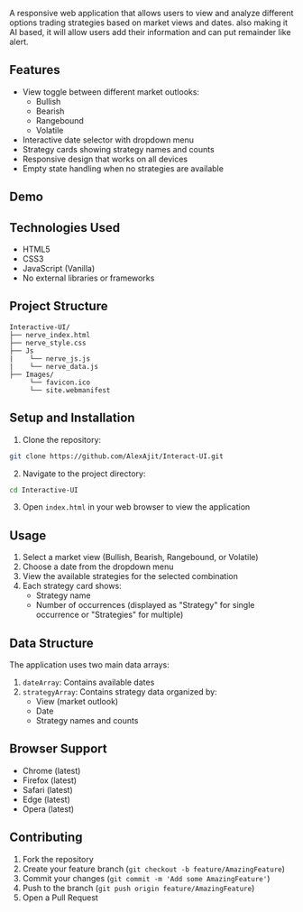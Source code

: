 A responsive web application that allows users to view and analyze different options trading strategies based on market views and dates. also making it AI based, it will allow users add their information and can put remainder like alert.

## Features

- View toggle between different market outlooks:
  - Bullish
  - Bearish
  - Rangebound
  - Volatile
- Interactive date selector with dropdown menu
- Strategy cards showing strategy names and counts
- Responsive design that works on all devices
- Empty state handling when no strategies are available

## Demo



## Technologies Used

- HTML5
- CSS3
- JavaScript (Vanilla)
- No external libraries or frameworks

## Project Structure

```
Interactive-UI/
├── nerve_index.html
├── nerve_style.css
├── Js
|    └── nerve_js.js
|    └── nerve_data.js
├── Images/
     └── favicon.ico
     └── site.webmanifest
```

## Setup and Installation

1. Clone the repository:
```bash
git clone https://github.com/AlexAjit/Interact-UI.git
```

2. Navigate to the project directory:
```bash
cd Interactive-UI
```

3. Open `index.html` in your web browser to view the application

## Usage

1. Select a market view (Bullish, Bearish, Rangebound, or Volatile)
2. Choose a date from the dropdown menu
3. View the available strategies for the selected combination
4. Each strategy card shows:
   - Strategy name
   - Number of occurrences (displayed as "Strategy" for single occurrence or "Strategies" for multiple)

## Data Structure

The application uses two main data arrays:

1. `dateArray`: Contains available dates
2. `strategyArray`: Contains strategy data organized by:
   - View (market outlook)
   - Date
   - Strategy names and counts

## Browser Support

- Chrome (latest)
- Firefox (latest)
- Safari (latest)
- Edge (latest)
- Opera (latest)

## Contributing

1. Fork the repository
2. Create your feature branch (`git checkout -b feature/AmazingFeature`)
3. Commit your changes (`git commit -m 'Add some AmazingFeature'`)
4. Push to the branch (`git push origin feature/AmazingFeature`)
5. Open a Pull Request
